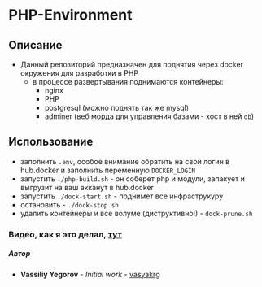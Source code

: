# PHP-Environment

## Описание
  - Данный репозиторий предназначен для поднятия через docker окружения для разработки в PHP
    - в процессе развертывания поднимаются контейнеры:
      - nginx
      - PHP
      - postgresql (можно поднять так же mysql)
      - adminer (веб морда для управления базами - хост в ней `db`)

## Использование
- заполнить `.env`, особое внимание обратить на свой логин в hub.docker и заполнить переменную `DOCKER_LOGIN`
- запустить `./php-build.sh` - он соберет php и модули, запакует и выгрузит на ваш акканут в hub.docker
- запустить `./dock-start.sh` - поднимет все инфраструкуру
- остановить - `./dock-stop.sh`
- удалить контейнеры и все волуме (диструктивно!) - `dock-prune.sh`

### Видео, как я это делал, [тут](https://youtu.be/QHXiQI7APcE)
##### Автор
 - **Vassiliy Yegorov** - *Initial work* - [vasyakrg](https://github.com/vasyakrg)
